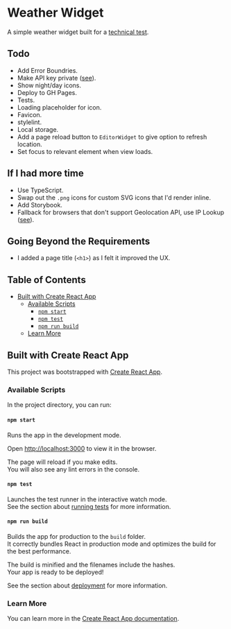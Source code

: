 # Weather Widget <!-- omit in toc -->

A simple weather widget built for a [technical test](https://ffxblue.github.io/interview-tests/test/weather-widget/).

## Todo <!-- omit in toc -->

- Add Error Boundries.
- Make API key private ([see](https://www.robinwieruch.de/react-fetching-data/#comment-3964499401)).
- Show night/day icons.
- Deploy to GH Pages.
- Tests.
- Loading placeholder for icon.
- Favicon.
- stylelint.
- Local storage.
- Add a page reload button to `EditorWidget` to give option to refresh location.
- Set focus to relevant element when view loads.

## If I had more time <!-- omit in toc -->

- Use TypeScript.
- Swap out the `.png` icons for custom SVG icons that I'd render inline.
- Add Storybook.
- Fallback for browsers that don't support Geolocation API, use IP Lookup ([see](https://medium.com/@adeyinkaadegbenro/how-to-detect-the-location-of-your-websites-visitor-using-javascript-92f9e91c095f)).

## Going Beyond the Requirements <!-- omit in toc -->

- I added a page title (`<h1>`) as I felt it improved the UX.

## Table of Contents <!-- omit in toc -->

- [Built with Create React App](#built-with-create-react-app)
  - [Available Scripts](#available-scripts)
    - [`npm start`](#npm-start)
    - [`npm test`](#npm-test)
    - [`npm run build`](#npm-run-build)
  - [Learn More](#learn-more)

## Built with Create React App

This project was bootstrapped with [Create React App](https://github.com/facebook/create-react-app).

### Available Scripts

In the project directory, you can run:

#### `npm start`

Runs the app in the development mode.

Open [http://localhost:3000](http://localhost:3000) to view it in the browser.

The page will reload if you make edits.<br> You will also see any lint errors in the console.

#### `npm test`

Launches the test runner in the interactive watch mode.<br> See the section about [running tests](https://facebook.github.io/create-react-app/docs/running-tests) for more information.

#### `npm run build`

Builds the app for production to the `build` folder.<br> It correctly bundles React in production mode and optimizes the build for the best performance.

The build is minified and the filenames include the hashes.<br> Your app is ready to be deployed!

See the section about [deployment](https://facebook.github.io/create-react-app/docs/deployment) for more information.

### Learn More

You can learn more in the [Create React App documentation](https://facebook.github.io/create-react-app/docs/getting-started).
